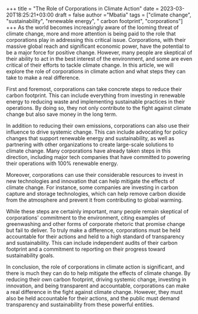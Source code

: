 +++
title = "The Role of Corporations in Climate Action"
date = 2023-03-20T18:25:21+03:00
draft = false
author ="Mbatia"
tags = ["climate change", "sustainability", "renewable energy", " carbon footprint", "corporations"]
+++
As the world becomes increasingly aware of the looming threat of climate change, more and more attention is being paid to the role that corporations play in addressing this critical issue. Corporations, with their massive global reach and significant economic power, have the potential to be a major force for positive change. However, many people are skeptical of their ability to act in the best interest of the environment, and some are even critical of their efforts to tackle climate change. In this article, we will explore the role of corporations in climate action and what steps they can take to make a real difference.

First and foremost, corporations can take concrete steps to reduce their carbon footprint. This can include everything from investing in renewable energy to reducing waste and implementing sustainable practices in their operations. By doing so, they not only contribute to the fight against climate change but also save money in the long term.

In addition to reducing their own emissions, corporations can also use their influence to drive systemic change. This can include advocating for policy changes that support renewable energy and sustainability, as well as partnering with other organizations to create large-scale solutions to climate change. Many corporations have already taken steps in this direction, including major tech companies that have committed to powering their operations with 100% renewable energy.

Moreover, corporations can use their considerable resources to invest in new technologies and innovation that can help mitigate the effects of climate change. For instance, some companies are investing in carbon capture and storage technologies, which can help remove carbon dioxide from the atmosphere and prevent it from contributing to global warming.

While these steps are certainly important, many people remain skeptical of corporations' commitment to the environment, citing examples of greenwashing and other forms of corporate rhetoric that promise change but fail to deliver. To truly make a difference, corporations must be held accountable for their actions and held to a high standard of transparency and sustainability. This can include independent audits of their carbon footprint and a commitment to reporting on their progress toward sustainability goals.

In conclusion, the role of corporations in climate action is significant, and there is much they can do to help mitigate the effects of climate change. By reducing their own carbon footprint, driving systemic change, investing in innovation, and being transparent and accountable, corporations can make a real difference in the fight against climate change. However, they must also be held accountable for their actions, and the public must demand transparency and sustainability from these powerful entities.

